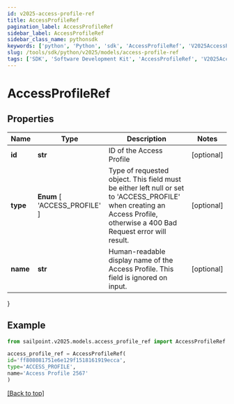 ```yaml
---
id: v2025-access-profile-ref
title: AccessProfileRef
pagination_label: AccessProfileRef
sidebar_label: AccessProfileRef
sidebar_class_name: pythonsdk
keywords: ['python', 'Python', 'sdk', 'AccessProfileRef', 'V2025AccessProfileRef'] 
slug: /tools/sdk/python/v2025/models/access-profile-ref
tags: ['SDK', 'Software Development Kit', 'AccessProfileRef', 'V2025AccessProfileRef']
---
```


# AccessProfileRef


## Properties

Name | Type | Description | Notes
------------ | ------------- | ------------- | -------------
**id** | **str** | ID of the Access Profile | [optional] 
**type** |  **Enum** [  'ACCESS_PROFILE' ] | Type of requested object. This field must be either left null or set to 'ACCESS_PROFILE' when creating an Access Profile, otherwise a 400 Bad Request error will result. | [optional] 
**name** | **str** | Human-readable display name of the Access Profile. This field is ignored on input. | [optional] 
}

## Example

```python
from sailpoint.v2025.models.access_profile_ref import AccessProfileRef

access_profile_ref = AccessProfileRef(
id='ff808081751e6e129f1518161919ecca',
type='ACCESS_PROFILE',
name='Access Profile 2567'
)

```
[[Back to top]](#) 

